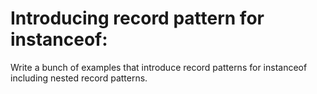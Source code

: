 # Introducing record pattern for instanceof:
Write a bunch of examples that introduce record patterns for instanceof including nested record patterns. 